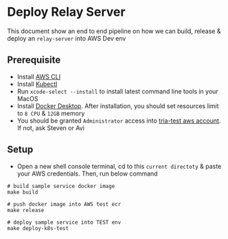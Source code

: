 # Deploy Relay Server

This document show an end to end pipeline on how we can build, release & deploy an `relay-server` into AWS Dev env

## Prerequisite
- Install [AWS CLI](https://docs.aws.amazon.com/cli/latest/userguide/getting-started-install.html)
- Install [Kubectl](https://kubernetes.io/docs/tasks/tools/install-kubectl-macos/)
- Run `xcode-select --install` to install latest command line tools in your MacOS
- Install [Docker Desktop](https://docs.docker.com/desktop/install/mac-install/). After installation, you should set resources limit to `8 CPU` & `12GB` memory
- You should be granted `Administrator` access into [tria-test aws account](https://d-9067e355bc.awsapps.com/start/#/?tab=accounts). If not, ask Steven or Avi

## Setup
- Open a new shell console terminal, cd to this `current directoty` & paste your AWS credentials. Then, run below command
```
# build sample service docker image
make build

# push docker image into AWS test ecr
make release

# deploy sample service into TEST env
make deploy-k8s-test
```
